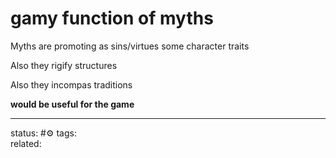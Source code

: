 # gamy function of myths

Myths are promoting as sins/virtues some character traits

Also they rigify structures

Also they incompas traditions

**would be useful for the game**

---
status: #⚙️ 
tags:  
related: 